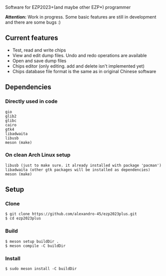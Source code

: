 Software for EZP2023+(and maybe other EZP*) programmer

**Attention:** Work in progress. Some basic features are still in development and there are some bugs :)

## Current features

* Test, read and write chips
* View and edit dump files. Undo and redo operations are available
* Open and save dump files
* Chips editor (only editing. add and delete isn't implemented yet)
* Chips database file format is the same as in original Chinese software  

## Dependencies

### Directly used in code

    gio
    glib2
    glibc
    cairo
    gtk4
    libadwaita
    libusb
    meson (make)

### On clean Arch Linux setup

    libusb (just to make sure. it already installed with package 'pacman')
    libadwaita (other gtk packages will be installed as dependencies)
    meson (make)

## Setup

### Clone

    $ git clone https://github.com/alexandro-45/ezp2023plus.git
    $ cd ezp2023plus

### Build

    $ meson setup buildDir .
    $ meson compile -C buildDir

### Install

    $ sudo meson install -C buildDir
